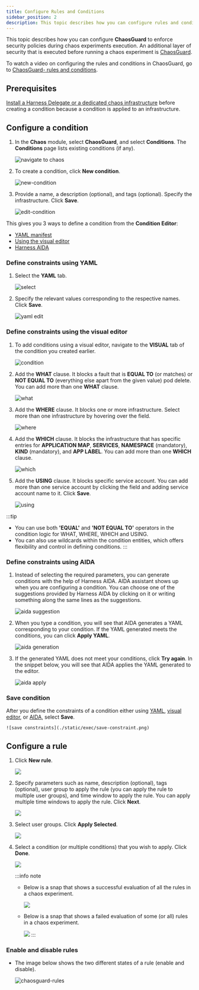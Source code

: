 ```yaml
---
title: Configure Rules and Conditions
sidebar_position: 2
description: This topic describes how you can configure rules and conditions for ChaosGuard.
---
```


This topic describes how you can configure **ChaosGuard** to enforce security policies during chaos experiments execution. An additional layer of security that is executed before running a chaos experiment is [ChaosGuard](/docs/chaos-engineering/use-harness-ce/governance/governance-in-execution/).

To watch a video on configuring the rules and conditions in ChaosGuard, go to [ChaosGuard- rules and conditions](https://youtu.be/cHFiBvQPCLU).

## Prerequisites

[Install a Harness Delegate or a dedicated chaos infrastructure](/docs/chaos-engineering/use-harness-ce/infrastructures/enable-disable#enable-chaos) before creating a condition because a condition is applied to an infrastructure.

## Configure a condition

1. In the **Chaos** module, select **ChaosGuard**, and select **Conditions**. The **Conditions** page lists existing conditions (if any).

	![navigate to chaos](./static/exec/navigate-1.png)

2. To create a condition, click **New condition**.

	![new-condition](./static/exec/new-condition.png)

3. Provide a name, a description (optional), and tags (optional). Specify the infrastructure. Click **Save**.

	![edit-condition](./static/exec/edit-condition.png)

This gives you 3 ways to define a condition from the **Condition Editor**:
- [YAML manifest](#define-constraints-using-yaml)
- [Using the visual editor](#define-constraints-using-the-visual-editor)
- [Harness AIDA](#define-constraints-using-aida)

### Define constraints using YAML

1. Select the **YAML** tab.

	![select](./static/exec/select-1.png)

2. Specify the relevant values corresponding to the respective names. Click **Save**.

	![yaml edit](./static/exec/yaml-edit.png)

### Define constraints using the visual editor

1. To add conditions using a visual editor, navigate to the **VISUAL** tab of the condition you created earlier.

	![condition](./static/exec/condition-create.png)

2. Add the **WHAT** clause. It blocks a fault that is **EQUAL TO** (or matches) or **NOT EQUAL TO** (everything else apart from the given value) pod delete. You can add more than one **WHAT** clause.

	![what](./static/exec/condition-what.png)

3. Add the **WHERE** clause. It blocks one or more infrastructure. Select more than one infrastructure by hovering over the field.

	![where](./static/exec/condition-where.png)

4. Add the **WHICH** clause. It blocks the infrastructure that has specific entries for **APPLICATION MAP**, **SERVICES**, **NAMESPACE** (mandatory), **KIND** (mandatory), and **APP LABEL**. You can add more than one **WHICH** clause.

	![which](./static/exec/condition-which.png)

5. Add the **USING** clause. It blocks specific service account. You can add more than one service account by clicking the field and adding service account name to it. Click **Save**.

	![using](./static/exec/condition-using.png)

:::tip
- You can use both **'EQUAL'** and **'NOT EQUAL TO'** operators in the condition logic for WHAT, WHERE, WHICH and USING. 
- You can also use wildcards within the condition entities, which offers flexibility and control in defining conditions.
:::

### Define constraints using AIDA

1. Instead of selecting the required parameters, you can generate conditions with the help of Harness AIDA. AIDA assistant shows up when you are configuring a condition. You can choose one of the suggestions provided by Harness AIDA by clicking on it or writing something along the same lines as the suggestions.

    ![aida suggestion](./static/exec/aida-sug-1.png)

2. When you type a condition, you will see that AIDA generates a YAML corresponding to your condition. If the YAML generated meets the conditions, you can click **Apply YAML**.

    ![aida generation](./static/exec/aida-gen-2.png)

3. If the generated YAML does not meet your conditions, click **Try again**. In the snippet below, you will see that AIDA applies the YAML generated to the editor.

    ![aida apply](./static/exec/aida-apply-3.png)

### Save condition

After you define the constraints of a condition either using [YAML](#define-constraints-using-yaml), [visual editor](#define-constraints-using-the-visual-editor), or [AIDA](#define-constraints-using-aida), select **Save**.

    ![save constraints](./static/exec/save-constraint.png)

## Configure a rule

1. Click **New rule**.

	![](./static/exec/new-rule.png)

2. Specify parameters such as name, description (optional), tags (optional), user group to apply the rule (you can apply the rule to multiple user groups), and time window to apply the rule. You can apply multiple time windows to apply the rule. Click **Next**.

	![](./static/exec/add-des-2.png)

3. Select user groups. Click **Apply Selected**.

	![](./static/exec/usr-grp-3.png)

4. Select a condition (or multiple conditions) that you wish to apply. Click **Done**.

	![](./static/exec/select-cnd-4.png)

	:::info note
	* Below is a snap that shows a successful evaluation of all the rules in a chaos experiment.

		![](./static/exec/rule-evaluation-pass.png)

	* Below is a snap that shows a failed evaluation of some (or all) rules in a chaos experiment.

		![](./static/exec/rule-evaluation-fail.png)
	:::

### Enable and disable rules

* The image below shows the two different states of a rule (enable and disable).

	![chaosguard-rules](./static/exec/chaosguard-rules.png)
